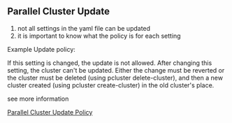 ## Parallel Cluster Update

1. not all settings in the yaml file can be updated 
2. it is important to know what the policy is for each setting

Example Update policy: 

If this setting is changed, the update is not allowed.
After changing this setting, the cluster can't be updated. 
Either the change must be reverted or the cluster must be deleted (using pcluster delete-cluster), and then a new cluster created (using pcluster create-cluster) in the old cluster's place.

see more information

<a href="https://docs.aws.amazon.com/parallelcluster/latest/ug/using-pcluster-update-cluster-v3.html#update-policy-fail-v3">Parallel Cluster Update Policy</a>
